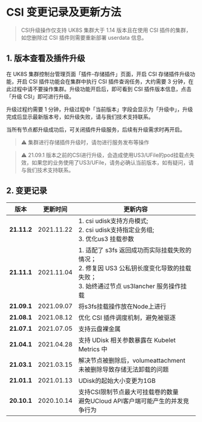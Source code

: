 # CSI 变更记录及更新方法

> CSI升级操作仅支持 UK8S 集群大于 1.14 版本且在使用 CSI 插件的集群，如您删除过 CSI 插件则需要重新部署 userdata 信息。

## 1. 版本查看及插件升级

<!--### 1.1 控制台操作-->

在 UK8S 集群控制台管理页面「插件-存储插件」页面，开启 CSI 存储插件升级功能，开启 CSI 插件功能会在集群中执⾏ CSI 插件查询任务，⼤约需要 3 分钟，在此过程中请不要操作集群。升级功能开启后，即可看到 CSI 插件版本信息，点击「升级 CSI」即可进行升级。

升级过程约需要 1 分钟，升级过程中「当前版本」字段会显示为「升级中」，升级完成后显示最新版本号，如升级失败，请与我们技术支持联系。

当所有节点都升级成功后，可关闭插件升级服务，后续有升级需求时再开启。

> ⚠️ 集群进行存储插件升级时，请勿进行服务发布等操作  

> ⚠️ 21.09.1 版本之前的CSI进行升级，会造成使用US3/UFile的pod挂载点失效，如果您的业务使用了US3/UFile，请务必确认当前版本，如有疑问，请与我们技术支持联系。

<!--### 1.2 命令行操作

#### 集群缺失userdata的重装方法

需要复制以下yaml文件，修改`data`中的参数，然后进行`kubectl apply -f`部署这个`configMap`

```yaml
apiVersion: v1
kind: ConfigMap
metadata:
  name: uk8sconfig
  namespace: kube-system
data:
  UCLOUD_REGION_ID: 'cn-bj2' ## 集群所在地域，参照：https://docs.ucloud.cn/api/summary/regionlist
  UCLOUD_PROJECT_ID: 'org-xxxxxxxx' ## 项目 ID
  UCLOUD_VPC_ID: 'uvnet-xxxxxxxx'  ## 集群所在 VPC ID
  UCLOUD_SUBNET_ID: 'subnet-xxxxxxxx' ## 集群 Master 节点所在子网 ID
  UCLOUD_API_ENDPOINT: 'http://api.service.ucloud.cn'
  UCLOUD_UK8S_CLUSTER_ID: 'uk8s-3aqwlaey'  ## 集群 ID

```

#### 更新 UDisk CSI 插件

```bash
kubectl apply -f https://gitee.com/uk8s/uk8s/raw/master/yaml/volume/udisk.21.11.1/csi-controller.yml
kubectl apply -f https://gitee.com/uk8s/uk8s/raw/master/yaml/volume/udisk.21.11.1/csi-node.yml
kubectl apply -f https://gitee.com/uk8s/uk8s/raw/master/yaml/volume/udisk.21.11.1/rbac-controller.yml
kubectl apply -f https://gitee.com/uk8s/uk8s/raw/master/yaml/volume/udisk.21.11.1/rbac-node.yml
```

#### 更新 US3 CSI 插件
 
```bash
kubectl apply -f https://gitee.com/uk8s/uk8s/raw/master/yaml/volume/us3.21.11.1/csi-controller.yml
kubectl apply -f https://gitee.com/uk8s/uk8s/raw/master/yaml/volume/us3.21.11.1/csi-node.yml
kubectl apply -f https://gitee.com/uk8s/uk8s/raw/master/yaml/volume/us3.21.11.1/rbac-controller.yml
kubectl apply -f https://gitee.com/uk8s/uk8s/raw/master/yaml/volume/us3.21.11.1/rbac-node.yml
```
-->

## 2. 变更记录

|版本|更新时间|更新内容|
|----|----|----|
|**21.11.2**|2021.11.22|1. csi udisk支持方舟模式; <br>2. csi udisk支持指定业务组; <br>3. 优化us3 挂载参数|
|**21.11.1**|2021.11.04|1. 适配了 s3fs 返回成功而实际挂载失败的情况；<br>2. 修复因 US3 公私钥长度变化导致的挂载失败；<br>3. 始终通过节点 us3lancher 服务操作挂载|
|**21.09.1**|2021.09.07|将s3fs挂载操作放在Node上进行|
|**21.08.1**|2021.08.12|优化 CSI 插件调度机制，避免被驱逐|
|**21.07.1**|2021.07.05|支持云盘裸金属|
|**21.04.1**|2021.04.28|支持 UDisk 相关参数暴露在 Kubelet Metrics 中|
|**21.03.1**|2021.03.15|解决节点被删除后，volumeattachment 未被删除导致存储无法卸载的问题|
|**21.01.1**|2021.01.13|UDisk的起始大小变更为1GB|
|**20.10.1**|2020.10.14|支持CSI限制节点最大可挂载卷的数量<br>避免UCloud API客户端可能产生的并发竞争行为|
